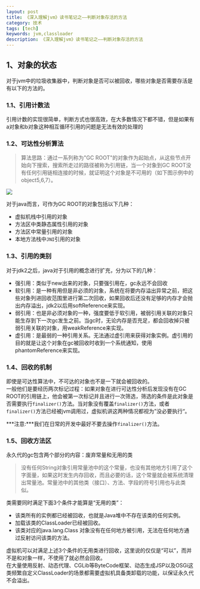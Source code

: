```yaml
---
layout: post
title: 《深入理解jvm》读书笔记之——判断对象存活的方法
category: 技术
tags: [tech]
keywords: jvm,classloader
description: 《深入理解jvm》读书笔记之——判断对象存活的方法
---
```



## 1、对象的状态    

对于jvm中的垃圾收集器中，判断对象是否可以被回收，哪些对象是否需要存活是有以下的方法的。     

### 1.1、引用计数法    

引用计数的实现很简单，判断方式也很高效，在大多数情况下都不错，但是如果有a对象和b对象这种相互循环引用的问题是无法有效的处理的    

### 1.2、可达性分析算法     

> 算法思路：通过一系列称为"GC ROOT"的对象作为起始点，从这些节点开始向下搜索，搜索所走过的路径被称为引用链，当一个对象到GC ROOT没有任何引用链相连接的时候，就证明这个对象是不可用的（如下图示例中的object5,6,7）。     

![](http://upload-images.jianshu.io/upload_images/584578-92b7d133d9837c4d.png?imageMogr2/auto-orient/strip%7CimageView2/2/w/1240)      

对于java而言，可作为GC ROOT的对象包括以下几种：    
- 虚拟机栈中引用的对象    
- 方法区中类静态属性引用的对象     
- 方法区中常量引用的对象    
- 本地方法栈中`JNI`引用的对象    

### 1.3、引用的类别    

对于jdk2之后，java对于引用的概念进行扩充，分为以下的几种：     
- 强引用：类似于new出来的对象，只要强引用在，gc永远不会回收     
- 软引用：是一种有用但是非必须的对象，系统在将要内存溢出异常之前，把这些对象列进回收范围里进行第二次回收，如果回收后还没有足够的内存才会抛出内存溢出，jdk2以后用softReference来实现。        
- 弱引用：也是非必须对象的一种，强度要低于软引用，被弱引用关联的对象只能生存到下一次gc发生之前。当gc时，无论内存是否充足，都会回收掉只被弱引用关联的对象，用weakReference来实现。      
- 虚引用：是最弱的一种引用关系。无法通过虚引用来获得对象实例。虚引用的目的就是让这个对象在gc被回收时收到一个系统通知，使用phantomReference来实现。    
        
### 1.4、回收的机制     

即使是可达性算法中，不可达的对象也不是一下就会被回收的。    
一般他们是要经历两次标记过程：如果对象在进行可达性分析后发现没有在GC ROOT的引用链上，他会被第一次标记并且进行一次筛选，筛选的条件是此对象是否需要执行`finalizer()`方法。当对象没有覆盖`finalizer()`方法，或者`finalizer()`方法已经被jvm调用过，虚拟机讲这两种情况都视为”没必要执行“。    
 
***注意:***我们在日常的开发中最好不要去操作`finalizer()`方法。    

 ### 1.5、回收方法区      

永久代的gc包含两个部分的内容：废弃常量和无用的类     

> 没有任何String对象引用常量池中的这个常量，也没有其他地方引用了这个字面量，如果这时发生内存回收，而且必要的话，这个常量就会被系统清理出常量池。常量池中的其他类（接口）、方法、字段的符号引用也与此类似。    

类需要同时满足下面3个条件才能算是“无用的类”：    
- 该类所有的实例都已经被回收，也就是Java堆中不存在该类的任何实例。     
- 加载该类的ClassLoader已经被回收。     
- 该类对应的java.lang.Class 对象没有在任何地方被引用，无法在任何地方通过反射访问该类的方法。    

虚拟机可以对满足上述3个条件的无用类进行回收，这里说的仅仅是“可以”，而并不是和对象一样，不使用了就必然会回收。    
在大量使用反射、动态代理、CGLib等ByteCode框架、动态生成JSP以及OSGi这类频繁自定义ClassLoader的场景都需要虚拟机具备类卸载的功能，以保证永久代不会溢出。